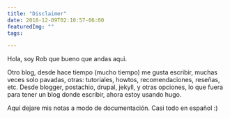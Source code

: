 ```yaml
---
title: "Disclaimer"
date: 2018-12-09T02:10:57-06:00
featuredImg: ""
tags: 

---
```


Hola, soy Rob que bueno que andas aquì.

Otro blog, desde hace tiempo (mucho tiempo) me gusta escribir, muchas veces solo pavadas, otras: tutoriales, howtos, recomendaciones, reseñas, etc. Desde blogger, postachio, drupal, jekyll, y otras opciones, lo que fuera para tener un blog donde escribir, ahora estoy usando hugo.

Aquí dejare mis notas a modo de documentación. Casi todo en español :)
